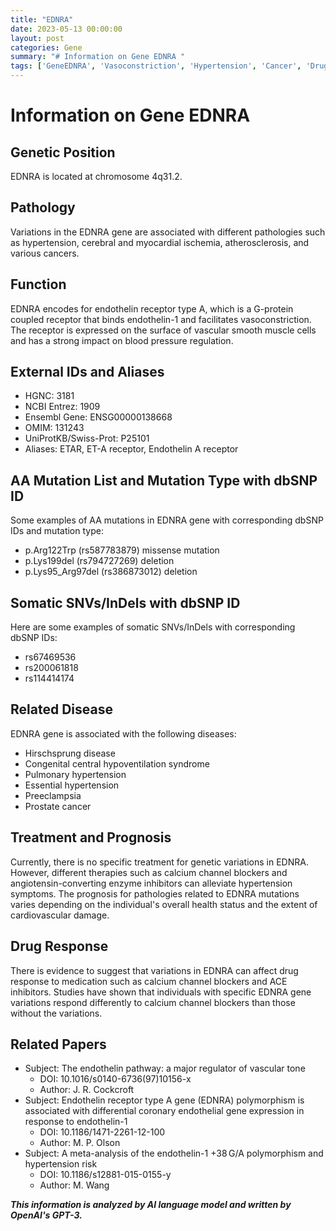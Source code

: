 ```yaml
---
title: "EDNRA"
date: 2023-05-13 00:00:00
layout: post
categories: Gene
summary: "# Information on Gene EDNRA "
tags: ['GeneEDNRA', 'Vasoconstriction', 'Hypertension', 'Cancer', 'DrugResponse', 'Mutation', 'Pathology', 'Prognosis']
---
```


# Information on Gene EDNRA 

## Genetic Position
EDNRA is located at chromosome 4q31.2. 

## Pathology  
Variations in the EDNRA gene are associated with different pathologies such as hypertension, cerebral and myocardial ischemia, atherosclerosis, and various cancers.

## Function
EDNRA encodes for endothelin receptor type A, which is a G-protein coupled receptor that binds endothelin-1 and facilitates vasoconstriction. The receptor is expressed on the surface of vascular smooth muscle cells and has a strong impact on blood pressure regulation.

## External IDs and Aliases
- HGNC: 3181
- NCBI Entrez: 1909
- Ensembl Gene: ENSG00000138668
- OMIM: 131243
- UniProtKB/Swiss-Prot: P25101
- Aliases: ETAR, ET-A receptor, Endothelin A receptor

## AA Mutation List and Mutation Type with dbSNP ID
Some examples of AA mutations in EDNRA gene with corresponding dbSNP IDs and mutation type: 
- p.Arg122Trp (rs587783879) missense mutation
- p.Lys199del (rs794727269) deletion
- p.Lys95_Arg97del (rs386873012) deletion

## Somatic SNVs/InDels with dbSNP ID
Here are some examples of somatic SNVs/InDels with corresponding dbSNP IDs: 
- rs67469536
- rs200061818
- rs114414174

## Related Disease
EDNRA gene is associated with the following diseases: 
- Hirschsprung disease
- Congenital central hypoventilation syndrome
- Pulmonary hypertension
- Essential hypertension
- Preeclampsia
- Prostate cancer

## Treatment and Prognosis
Currently, there is no specific treatment for genetic variations in EDNRA. However, different therapies such as calcium channel blockers and angiotensin-converting enzyme inhibitors can alleviate hypertension symptoms. The prognosis for pathologies related to EDNRA mutations varies depending on the individual's overall health status and the extent of cardiovascular damage.

## Drug Response
There is evidence to suggest that variations in EDNRA can affect drug response to medication such as calcium channel blockers and ACE inhibitors. Studies have shown that individuals with specific EDNRA gene variations respond differently to calcium channel blockers than those without the variations.

## Related Papers
- Subject: The endothelin pathway: a major regulator of vascular tone
  - DOI: 10.1016/s0140-6736(97)10156-x 
  - Author: J. R. Cockcroft
- Subject: Endothelin receptor type A gene (EDNRA) polymorphism is associated with differential coronary endothelial gene expression in response to endothelin-1
  - DOI: 10.1186/1471-2261-12-100
  - Author: M. P. Olson
- Subject: A meta-analysis of the endothelin-1 +38 G/A polymorphism and hypertension risk
  - DOI: 10.1186/s12881-015-0155-y
  - Author: M. Wang

**_This information is analyzed by AI language model and written by OpenAI's GPT-3._**